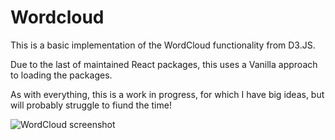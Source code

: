 # Wordcloud

This is a basic implementation of the WordCloud functionality from D3.JS.

Due to the last of maintained React packages, this uses a Vanilla approach to loading the packages.

As with everything, this is a work in progress, for which I have big ideas, but will probably struggle to fiund the time!

![WordCloud screenshot](/WordCloud-screenshot.png)


